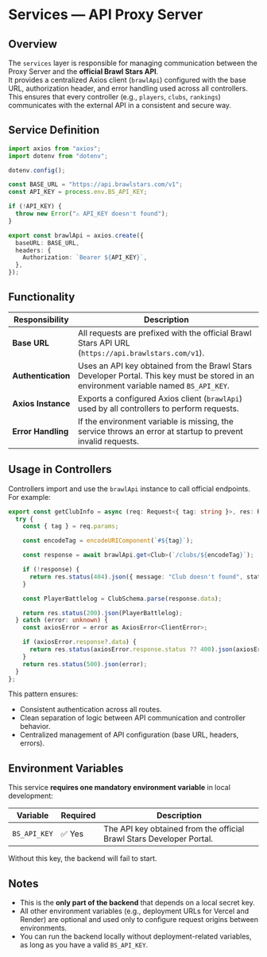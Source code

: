 # Services — API Proxy Server

## Overview

The `services` layer is responsible for managing communication between the Proxy Server and the **official Brawl Stars API**.  
It provides a centralized Axios client (`brawlApi`) configured with the base URL, authorization header, and error handling used across all controllers.  
This ensures that every controller (e.g., `players`, `clubs`, `rankings`) communicates with the external API in a consistent and secure way.

## Service Definition

```ts
import axios from "axios";
import dotenv from "dotenv";

dotenv.config();

const BASE_URL = "https://api.brawlstars.com/v1";
const API_KEY = process.env.BS_API_KEY;

if (!API_KEY) {
  throw new Error("⚠️ API_KEY doesn't found");
}

export const brawlApi = axios.create({
  baseURL: BASE_URL,
  headers: {
    Authorization: `Bearer ${API_KEY}`,
  },
});
```

## Functionality

| Responsibility     | Description                                                                                                                            |
| ------------------ | -------------------------------------------------------------------------------------------------------------------------------------- |
| **Base URL**       | All requests are prefixed with the official Brawl Stars API URL (`https://api.brawlstars.com/v1`).                                     |
| **Authentication** | Uses an API key obtained from the Brawl Stars Developer Portal. This key must be stored in an environment variable named `BS_API_KEY`. |
| **Axios Instance** | Exports a configured Axios client (`brawlApi`) used by all controllers to perform requests.                                            |
| **Error Handling** | If the environment variable is missing, the service throws an error at startup to prevent invalid requests.                            |

## Usage in Controllers

Controllers import and use the `brawlApi` instance to call official endpoints.  
For example:

```ts
export const getClubInfo = async (req: Request<{ tag: string }>, res: Response) => {
  try {
    const { tag } = req.params;

    const encodeTag = encodeURIComponent(`#${tag}`);

    const response = await brawlApi.get<Club>(`/clubs/${encodeTag}`);

    if (!response) {
      return res.status(404).json({ message: "Club doesn't found", status: 404 });
    }

    const PlayerBattlelog = ClubSchema.parse(response.data);

    return res.status(200).json(PlayerBattlelog);
  } catch (error: unknown) {
    const axiosError = error as AxiosError<ClientError>;

    if (axiosError.response?.data) {
      return res.status(axiosError.response.status ?? 400).json(axiosError.response.data);
    }
    return res.status(500).json(error);
  }
};
```

This pattern ensures:

- Consistent authentication across all routes.
- Clean separation of logic between API communication and controller behavior.
- Centralized management of API configuration (base URL, headers, errors).

## Environment Variables

This service **requires one mandatory environment variable** in local development:

| Variable     | Required | Description                                                          |
| ------------ | -------- | -------------------------------------------------------------------- |
| `BS_API_KEY` | ✅ Yes   | The API key obtained from the official Brawl Stars Developer Portal. |

Without this key, the backend will fail to start.

## Notes

- This is the **only part of the backend** that depends on a local secret key.
- All other environment variables (e.g., deployment URLs for Vercel and Render) are optional and used only to configure request origins between environments.
- You can run the backend locally without deployment-related variables, as long as you have a valid `BS_API_KEY`.
